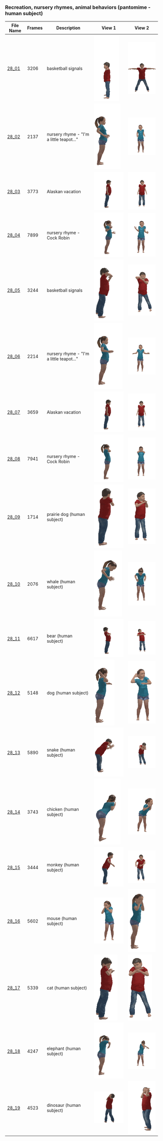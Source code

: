 ### Recreation, nursery rhymes, animal behaviors (pantomime - human subject)
|File Name|Frames|Description|View 1|View 2|
|-|-|-|-|-|
|[28_01](https://github.com/Shriinivas/cmubvh/raw/main/Sequence-020-029/28/Data/28_01.zip)|3206|basketball signals|<img src="https://github.com/Shriinivas/cmubvhgifs/blob/main/Sequence-020-029/28/28_01_0.gif"/>|<img src="https://github.com/Shriinivas/cmubvhgifs/blob/main/Sequence-020-029/28/28_01_1.gif"/>|
|[28_02](https://github.com/Shriinivas/cmubvh/raw/main/Sequence-020-029/28/Data/28_02.zip)|2137|nursery rhyme - "I'm a little teapot..."|<img src="https://github.com/Shriinivas/cmubvhgifs/blob/main/Sequence-020-029/28/28_02_0.gif"/>|<img src="https://github.com/Shriinivas/cmubvhgifs/blob/main/Sequence-020-029/28/28_02_1.gif"/>|
|[28_03](https://github.com/Shriinivas/cmubvh/raw/main/Sequence-020-029/28/Data/28_03.zip)|3773|Alaskan vacation|<img src="https://github.com/Shriinivas/cmubvhgifs/blob/main/Sequence-020-029/28/28_03_0.gif"/>|<img src="https://github.com/Shriinivas/cmubvhgifs/blob/main/Sequence-020-029/28/28_03_1.gif"/>|
|[28_04](https://github.com/Shriinivas/cmubvh/raw/main/Sequence-020-029/28/Data/28_04.zip)|7899|nursery rhyme - Cock Robin|<img src="https://github.com/Shriinivas/cmubvhgifs/blob/main/Sequence-020-029/28/28_04_0.gif"/>|<img src="https://github.com/Shriinivas/cmubvhgifs/blob/main/Sequence-020-029/28/28_04_1.gif"/>|
|[28_05](https://github.com/Shriinivas/cmubvh/raw/main/Sequence-020-029/28/Data/28_05.zip)|3244|basketball signals|<img src="https://github.com/Shriinivas/cmubvhgifs/blob/main/Sequence-020-029/28/28_05_0.gif"/>|<img src="https://github.com/Shriinivas/cmubvhgifs/blob/main/Sequence-020-029/28/28_05_1.gif"/>|
|[28_06](https://github.com/Shriinivas/cmubvh/raw/main/Sequence-020-029/28/Data/28_06.zip)|2214|nursery rhyme - "I'm a little teapot..."|<img src="https://github.com/Shriinivas/cmubvhgifs/blob/main/Sequence-020-029/28/28_06_0.gif"/>|<img src="https://github.com/Shriinivas/cmubvhgifs/blob/main/Sequence-020-029/28/28_06_1.gif"/>|
|[28_07](https://github.com/Shriinivas/cmubvh/raw/main/Sequence-020-029/28/Data/28_07.zip)|3659|Alaskan vacation|<img src="https://github.com/Shriinivas/cmubvhgifs/blob/main/Sequence-020-029/28/28_07_0.gif"/>|<img src="https://github.com/Shriinivas/cmubvhgifs/blob/main/Sequence-020-029/28/28_07_1.gif"/>|
|[28_08](https://github.com/Shriinivas/cmubvh/raw/main/Sequence-020-029/28/Data/28_08.zip)|7941|nursery rhyme - Cock Robin|<img src="https://github.com/Shriinivas/cmubvhgifs/blob/main/Sequence-020-029/28/28_08_0.gif"/>|<img src="https://github.com/Shriinivas/cmubvhgifs/blob/main/Sequence-020-029/28/28_08_1.gif"/>|
|[28_09](https://github.com/Shriinivas/cmubvh/raw/main/Sequence-020-029/28/Data/28_09.zip)|1714|prairie dog (human subject)|<img src="https://github.com/Shriinivas/cmubvhgifs/blob/main/Sequence-020-029/28/28_09_0.gif"/>|<img src="https://github.com/Shriinivas/cmubvhgifs/blob/main/Sequence-020-029/28/28_09_1.gif"/>|
|[28_10](https://github.com/Shriinivas/cmubvh/raw/main/Sequence-020-029/28/Data/28_10.zip)|2076|whale (human subject)|<img src="https://github.com/Shriinivas/cmubvhgifs/blob/main/Sequence-020-029/28/28_10_0.gif"/>|<img src="https://github.com/Shriinivas/cmubvhgifs/blob/main/Sequence-020-029/28/28_10_1.gif"/>|
|[28_11](https://github.com/Shriinivas/cmubvh/raw/main/Sequence-020-029/28/Data/28_11.zip)|6617|bear (human subject)|<img src="https://github.com/Shriinivas/cmubvhgifs/blob/main/Sequence-020-029/28/28_11_0.gif"/>|<img src="https://github.com/Shriinivas/cmubvhgifs/blob/main/Sequence-020-029/28/28_11_1.gif"/>|
|[28_12](https://github.com/Shriinivas/cmubvh/raw/main/Sequence-020-029/28/Data/28_12.zip)|5148|dog (human subject)|<img src="https://github.com/Shriinivas/cmubvhgifs/blob/main/Sequence-020-029/28/28_12_0.gif"/>|<img src="https://github.com/Shriinivas/cmubvhgifs/blob/main/Sequence-020-029/28/28_12_1.gif"/>|
|[28_13](https://github.com/Shriinivas/cmubvh/raw/main/Sequence-020-029/28/Data/28_13.zip)|5890|snake (human subject)|<img src="https://github.com/Shriinivas/cmubvhgifs/blob/main/Sequence-020-029/28/28_13_0.gif"/>|<img src="https://github.com/Shriinivas/cmubvhgifs/blob/main/Sequence-020-029/28/28_13_1.gif"/>|
|[28_14](https://github.com/Shriinivas/cmubvh/raw/main/Sequence-020-029/28/Data/28_14.zip)|3743|chicken (human subject)|<img src="https://github.com/Shriinivas/cmubvhgifs/blob/main/Sequence-020-029/28/28_14_0.gif"/>|<img src="https://github.com/Shriinivas/cmubvhgifs/blob/main/Sequence-020-029/28/28_14_1.gif"/>|
|[28_15](https://github.com/Shriinivas/cmubvh/raw/main/Sequence-020-029/28/Data/28_15.zip)|3444|monkey (human subject)|<img src="https://github.com/Shriinivas/cmubvhgifs/blob/main/Sequence-020-029/28/28_15_0.gif"/>|<img src="https://github.com/Shriinivas/cmubvhgifs/blob/main/Sequence-020-029/28/28_15_1.gif"/>|
|[28_16](https://github.com/Shriinivas/cmubvh/raw/main/Sequence-020-029/28/Data/28_16.zip)|5602|mouse (human subject)|<img src="https://github.com/Shriinivas/cmubvhgifs/blob/main/Sequence-020-029/28/28_16_0.gif"/>|<img src="https://github.com/Shriinivas/cmubvhgifs/blob/main/Sequence-020-029/28/28_16_1.gif"/>|
|[28_17](https://github.com/Shriinivas/cmubvh/raw/main/Sequence-020-029/28/Data/28_17.zip)|5339|cat (human subject)|<img src="https://github.com/Shriinivas/cmubvhgifs/blob/main/Sequence-020-029/28/28_17_0.gif"/>|<img src="https://github.com/Shriinivas/cmubvhgifs/blob/main/Sequence-020-029/28/28_17_1.gif"/>|
|[28_18](https://github.com/Shriinivas/cmubvh/raw/main/Sequence-020-029/28/Data/28_18.zip)|4247|elephant (human subject)|<img src="https://github.com/Shriinivas/cmubvhgifs/blob/main/Sequence-020-029/28/28_18_0.gif"/>|<img src="https://github.com/Shriinivas/cmubvhgifs/blob/main/Sequence-020-029/28/28_18_1.gif"/>|
|[28_19](https://github.com/Shriinivas/cmubvh/raw/main/Sequence-020-029/28/Data/28_19.zip)|4523|dinosaur (human subject)|<img src="https://github.com/Shriinivas/cmubvhgifs/blob/main/Sequence-020-029/28/28_19_0.gif"/>|<img src="https://github.com/Shriinivas/cmubvhgifs/blob/main/Sequence-020-029/28/28_19_1.gif"/>|
